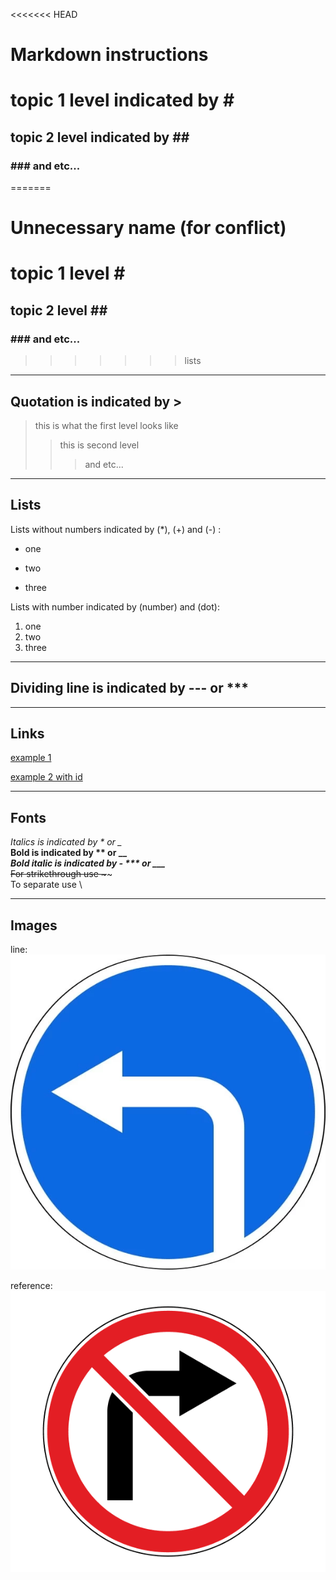 <<<<<<< HEAD
# Markdown instructions #

# topic 1 level indicated by # #  
## topic 2 level indicated by ## ##
### \### and etc... ###
=======
# Unnecessary name (for conflict) 

# topic 1 level \#   
## topic 2 level \## 
### \### and etc...
>>>>>>> lists
---
## Quotation is indicated by >
> this is what the first level looks like
>> this is second level
>>> and etc...
---
## Lists
Lists without numbers indicated by (*), (+) and (-) :
* one 
+ two 
- three 

Lists with number indicated by (number) and (dot):  
1. one
2. two
3. three 
---
## Dividing line is indicated by --- or ***
***
## Links

[example 1](http://example.com/ "text 1")  

[id]: http://example.com/ "text 2"  
[example 2 with id][id]

---
## Fonts

*Italics is indicated by * or _*   
**Bold is indicated by ** or __**  
***Bold italic is indicated by - *** or ___***  
~~For strikethrough use \~~~~  
To separate use \

---

## Images
line:  
![turn left](left.png "left")

reference:  
![turn right][right]

[right]: right.png "right"